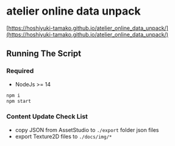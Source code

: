 # atelier online data unpack

[https://hoshiyuki-tamako.github.io/atelier_online_data_unpack/](https://hoshiyuki-tamako.github.io/atelier_online_data_unpack/)

## Running The Script

### Required

- NodeJs >= 14

```bash
npm i
npm start
```

### Content Update Check List

- copy JSON from AssetStudio to `./export` folder json files
- export Texture2D files to `./docs/img/*`
